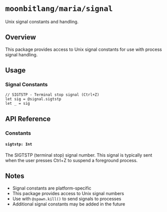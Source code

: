 # `moonbitlang/maria/signal`

Unix signal constants and handling.

## Overview

This package provides access to Unix signal constants for use with process signal handling.

## Usage

### Signal Constants

```moonbit
// SIGTSTP - Terminal stop signal (Ctrl+Z)
let sig = @signal.sigtstp
let _ = sig
```

## API Reference

### Constants

#### `sigtstp: Int`

The SIGTSTP (terminal stop) signal number. This signal is typically sent when the user presses Ctrl+Z to suspend a foreground process.

## Notes

- Signal constants are platform-specific
- This package provides access to Unix signal numbers
- Use with `@spawn.kill()` to send signals to processes
- Additional signal constants may be added in the future
